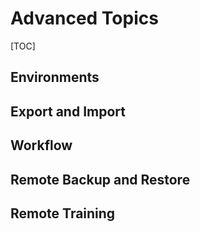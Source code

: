 # Advanced Topics

[TOC]

## Environments

## Export and Import

## Workflow

## Remote Backup and Restore

## Remote Training
